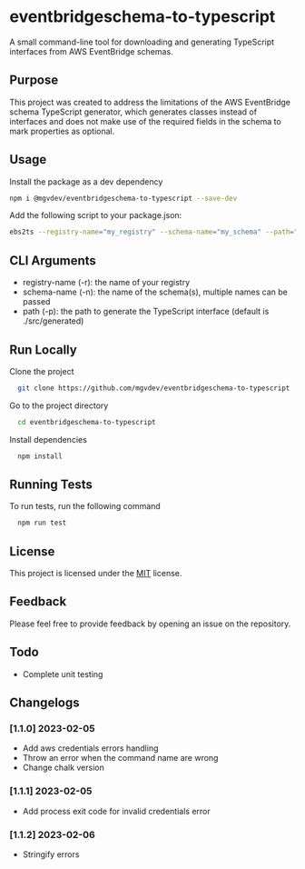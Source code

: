 # eventbridgeschema-to-typescript

A small command-line tool for downloading and generating TypeScript interfaces from AWS EventBridge schemas.

## Purpose

This project was created to address the limitations of the AWS EventBridge schema TypeScript generator, which generates classes instead of interfaces and does not make use of the required fields in the schema to mark properties as optional.

## Usage

Install the package as a dev dependency

```bash
npm i @mgvdev/eventbridgeschema-to-typescript --save-dev
```

Add the following script to your package.json:

```bash
ebs2ts --registry-name="my_registry" --schema-name="my_schema" --path="./src/generated"
```

## CLI Arguments

- registry-name (-r): the name of your registry
- schema-name (-n): the name of the schema(s), multiple names can be passed
- path (-p): the path to generate the TypeScript interface (default is ./src/generated)

## Run Locally

Clone the project

```bash
  git clone https://github.com/mgvdev/eventbridgeschema-to-typescript
```

Go to the project directory

```bash
  cd eventbridgeschema-to-typescript
```

Install dependencies

```bash
  npm install
```

## Running Tests

To run tests, run the following command

```bash
  npm run test
```

## License

This project is licensed under the [MIT](https://choosealicense.com/licenses/mit/) license.

## Feedback

Please feel free to provide feedback by opening an issue on the repository.

## Todo

- Complete unit testing

## Changelogs

### [1.1.0] 2023-02-05

- Add aws credentials errors handling
- Throw an error when the command name are wrong
- Change chalk version

### [1.1.1] 2023-02-05

- Add process exit code for invalid credentials error

### [1.1.2] 2023-02-06

- Stringify errors

